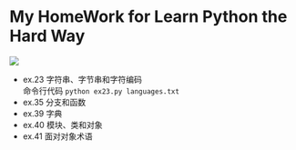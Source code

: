 # My HomeWork for Learn Python the Hard Way  
 <img src="https://github.com/PyVera/HomeWork/blob/master/gif1.gif" />
   
* ex.23 字符串、字节串和字符编码    
命令行代码 `python ex23.py languages.txt `    
* ex.35 分支和函数    
* ex.39 字典    
* ex.40 模块、类和对象    
* ex.41 面对对象术语    
